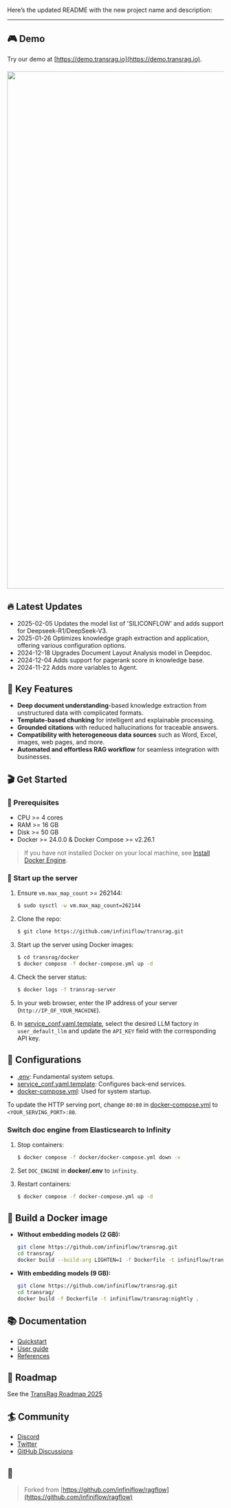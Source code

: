 Here’s the updated README with the new project name and description:

---

## 🎮 Demo
Try our demo at [https://demo.transrag.io](https://demo.transrag.io).

<div align="center" style="margin-top:20px;margin-bottom:20px;">
<img src="https://github.com/infiniflow/transrag/assets/7248/2f6baa3e-1092-4f11-866d-36f6a9d075e5" width="1200"/>
</div>

## 🔥 Latest Updates

- 2025-02-05 Updates the model list of 'SILICONFLOW' and adds support for Deepseek-R1/DeepSeek-V3.
- 2025-01-26 Optimizes knowledge graph extraction and application, offering various configuration options.
- 2024-12-18 Upgrades Document Layout Analysis model in Deepdoc.
- 2024-12-04 Adds support for pagerank score in knowledge base.
- 2024-11-22 Adds more variables to Agent.

## 🌟 Key Features

- **Deep document understanding**-based knowledge extraction from unstructured data with complicated formats.
- **Template-based chunking** for intelligent and explainable processing.
- **Grounded citations** with reduced hallucinations for traceable answers.
- **Compatibility with heterogeneous data sources** such as Word, Excel, images, web pages, and more.
- **Automated and effortless RAG workflow** for seamless integration with businesses.

## 🎬 Get Started

### 📝 Prerequisites

- CPU >= 4 cores
- RAM >= 16 GB
- Disk >= 50 GB
- Docker >= 24.0.0 & Docker Compose >= v2.26.1

> If you have not installed Docker on your local machine, see [Install Docker Engine](https://docs.docker.com/engine/install/).

### 🚀 Start up the server

1. Ensure `vm.max_map_count` >= 262144:

   ```bash
   $ sudo sysctl -w vm.max_map_count=262144
   ```

2. Clone the repo:

   ```bash
   $ git clone https://github.com/infiniflow/transrag.git
   ```

3. Start up the server using Docker images:

   ```bash
   $ cd transrag/docker
   $ docker compose -f docker-compose.yml up -d
   ```

4. Check the server status:

   ```bash
   $ docker logs -f transrag-server
   ```

5. In your web browser, enter the IP address of your server (`http://IP_OF_YOUR_MACHINE`).

6. In [service_conf.yaml.template](./docker/service_conf.yaml.template), select the desired LLM factory in `user_default_llm` and update the `API_KEY` field with the corresponding API key.

## 🔧 Configurations

- [.env](./docker/.env): Fundamental system setups.
- [service_conf.yaml.template](./docker/service_conf.yaml.template): Configures back-end services.
- [docker-compose.yml](./docker/docker-compose.yml): Used for system startup.

To update the HTTP serving port, change `80:80` in [docker-compose.yml](./docker/docker-compose.yml) to `<YOUR_SERVING_PORT>:80`.

### Switch doc engine from Elasticsearch to Infinity

1. Stop containers:

   ```bash
   $ docker compose -f docker/docker-compose.yml down -v
   ```

2. Set `DOC_ENGINE` in **docker/.env** to `infinity`.

3. Restart containers:

   ```bash
   $ docker compose -f docker-compose.yml up -d
   ```

## 🔧 Build a Docker image

- **Without embedding models (2 GB):**

   ```bash
   git clone https://github.com/infiniflow/transrag.git
   cd transrag/
   docker build --build-arg LIGHTEN=1 -f Dockerfile -t infiniflow/transrag:nightly-slim .
   ```

- **With embedding models (9 GB):**

   ```bash
   git clone https://github.com/infiniflow/transrag.git
   cd transrag/
   docker build -f Dockerfile -t infiniflow/transrag:nightly .
   ```

## 📚 Documentation

- [Quickstart](https://transrag.io/docs/dev/)
- [User guide](https://transrag.io/docs/dev/category/guides)
- [References](https://transrag.io/docs/dev/category/references)

## 📜 Roadmap

See the [TransRag Roadmap 2025](https://github.com/infiniflow/transrag/issues/4214)

## 🏄 Community

- [Discord](https://discord.gg/4XxujFgUN7)
- [Twitter](https://twitter.com/infiniflowai)
- [GitHub Discussions](https://github.com/orgs/infiniflow/discussions)

## 🙌 


> Forked from [https://github.com/infiniflow/ragflow](https://github.com/infiniflow/ragflow)


